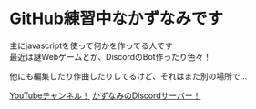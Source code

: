 # GitHub練習中なかずなみです

主にjavascriptを使って何かを作ってる人です  
最近は謎Webゲームとか、DiscordのBot作ったり色々！

他にも編集したり作曲したりしてるけど、それはまた別の場所で...

[YouTubeチャンネル！](https://www.youtube.com/channel/UCOBiNYsubLw-zAOqg74jUww)
[かずなみのDiscordサーバー！](https://discord.gg/WEJGnEMhJJ)
